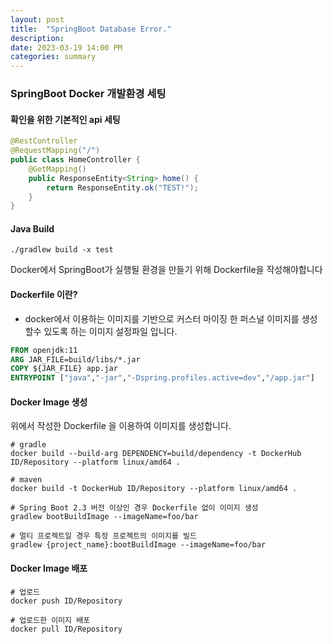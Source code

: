 ```yaml
---
layout: post  
title:  "SpringBoot Database Error."
description:  
date: 2023-03-19 14:00 PM  
categories: summary
---
```


### SpringBoot Docker 개발환경 세팅

#### 확인을 위한 기본적인 api 세팅


```java
@RestController
@RequestMapping("/")
public class HomeController {
    @GetMapping()
    public ResponseEntity<String> home() {
        return ResponseEntity.ok("TEST!");
    }
}
```

#### Java Build

```shell
./gradlew build -x test
```


Docker에서 SpringBoot가 실행될 환경을 만들기 위해 Dockerfile을 작성해야합니다

#### Dockerfile 이란?
* docker에서 이용하는 이미지를 기반으로 커스터 마이징 한 퍼스널 이미지를 생성할수 있도록 하는 이미지 설정파일 입니다.

```dockerfile
FROM openjdk:11
ARG JAR_FILE=build/libs/*.jar
COPY ${JAR_FILE} app.jar
ENTRYPOINT ["java","-jar","-Dspring.profiles.active=dev","/app.jar"]
```

#### Docker Image 생성

위에서 작성한 Dockerfile 을 이용하여 이미지를 생성합니다.

```shell
# gradle
docker build --build-arg DEPENDENCY=build/dependency -t DockerHub ID/Repository --platform linux/amd64 .

# maven
docker build -t DockerHub ID/Repository --platform linux/amd64 .

# Spring Boot 2.3 버전 이상인 경우 Dockerfile 없이 이미지 생성
gradlew bootBuildImage --imageName=foo/bar

# 멀티 프로젝트일 경우 특정 프로젝트의 이미지를 빌드
gradlew {project_name}:bootBuildImage --imageName=foo/bar
```


#### Docker Image 배포

```shell
# 업로드
docker push ID/Repository

# 업로드한 이미지 배포
docker pull ID/Repository
```

